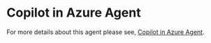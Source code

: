 # Copilot in Azure Agent

For more details about this agent please see, [Copilot in Azure Agent][01].

[01]: https://learn.microsoft.com/powershell/utility-modules/aishell/how-to/agent-azure